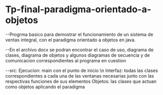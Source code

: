 # Tp-final-paradigma-orientado-a-objetos

--Progrma basico para demostrar el funcionamiento de un sistema de ventas integral, con el paradigma orientado a objetos en java.

--En el archivo docx se podran encontrar el caso de uso, diagrama de clases, diagrama de objetos y algunos diagramas de secuencia y de comunicacion correspondientes al programa en cuestion

--src:
  Ejecucion: main con el punto de inicio \n
  Interfaz: todas las clases correspondientes a cada una de las ventanas necesarias junto con las respectivas funciones de sus elementos
  Objetos: las clases que actuan como objetos aplicando el paradigma
